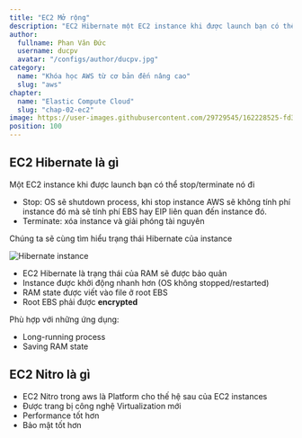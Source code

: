 ```yaml
---
title: "EC2 Mở rộng"
description: "EC2 Hibernate một EC2 instance khi được launch bạn có thể stop/terminate nó đi. Nitro là Platform cho thế hệ sau của EC2 instances"
author:
  fullname: Phan Văn Đức
  username: ducpv
  avatar: "/configs/author/ducpv.jpg"
category:
  name: "Khóa học AWS từ cơ bản đến nâng cao"
  slug: "aws"
chapter:
  name: "Elastic Compute Cloud"
  slug: "chap-02-ec2"
image: https://user-images.githubusercontent.com/29729545/162228525-fd30478a-c651-4810-9393-7a008dd5a14c.png
position: 100
---
```


## EC2 Hibernate là gì

Một EC2 instance khi được launch bạn có thể stop/terminate nó đi

- Stop: OS sẽ shutdown process, khi stop instance AWS sẽ không tính phí instance đó mà sẽ tính phí EBS hay EIP liên quan đến instance đó.
- Terminate: xóa instance và giải phóng tài nguyên

Chúng ta sẽ cùng tìm hiểu trạng thái Hibernate của instance

![Hibernate instance](https://user-images.githubusercontent.com/29729545/162228525-fd30478a-c651-4810-9393-7a008dd5a14c.png)

- EC2 Hibernate là trạng thái của RAM sẽ được bảo quản
- Instance được khởi động nhanh hơn (OS không stopped/restarted)
- RAM state được viết vào file ở root EBS
- Root EBS phải được **encrypted**

Phù hợp với những ứng dụng:

- Long-running process
- Saving RAM state

## EC2 Nitro là gì

- EC2 Nitro trong aws là Platform cho thế hệ sau của EC2 instances
- Được trang bị công nghệ Virtualization mới
- Performance tốt hơn
- Bảo mật tốt hơn
